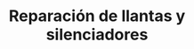 ---
title: "Reparación de llantas y silenciadores"
url: /ipis/reparacion-de-llantas-y-silenciadores/
shop: Autowerkstatt
---